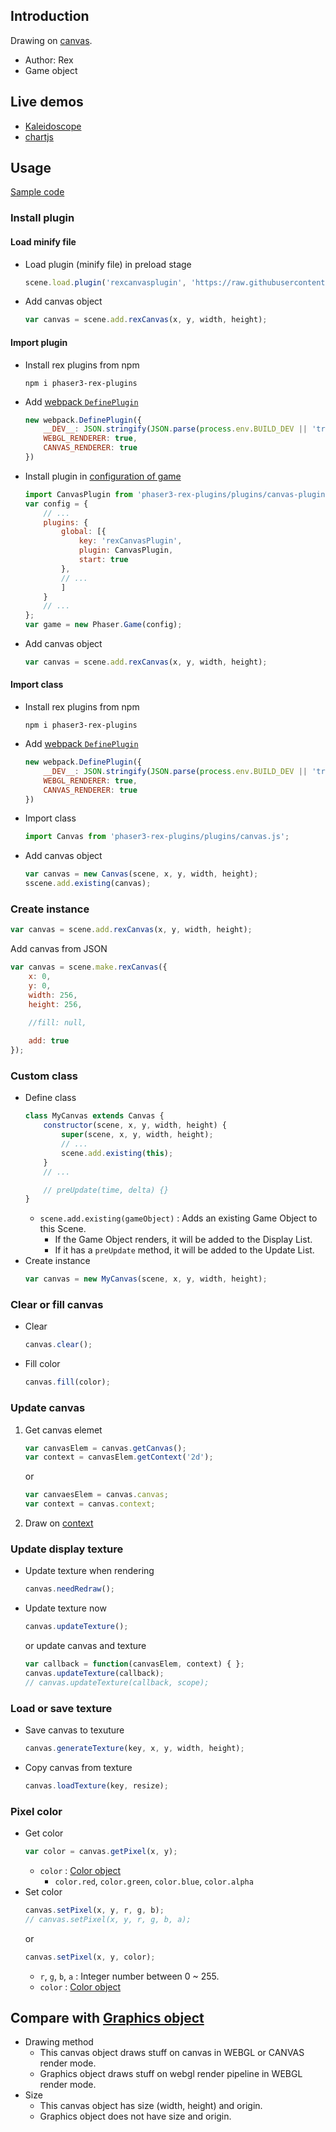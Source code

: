 ## Introduction

Drawing on [canvas](https://www.w3schools.com/html/html5_canvas.asp).

- Author: Rex
- Game object

## Live demos

- [Kaleidoscope](https://codepen.io/rexrainbow/pen/RdzvVj)
- [chartjs](https://codepen.io/rexrainbow/pen/LmYpjE)

## Usage

[Sample code](https://github.com/rexrainbow/phaser3-rex-notes/tree/master/examples/canvas)

### Install plugin

#### Load minify file

- Load plugin (minify file) in preload stage
    ```javascript
    scene.load.plugin('rexcanvasplugin', 'https://raw.githubusercontent.com/rexrainbow/phaser3-rex-notes/master/dist/rexcanvasplugin.min.js', true);
    ```
- Add canvas object
    ```javascript
    var canvas = scene.add.rexCanvas(x, y, width, height);
    ```

#### Import plugin

- Install rex plugins from npm
    ```
    npm i phaser3-rex-plugins
    ```
- Add [webpack `DefinePlugin`](https://github.com/rexrainbow/phaser3-rex-notes/blob/master/webpack.plugins.config.js#L43-L47)
    ```javascript
    new webpack.DefinePlugin({
        __DEV__: JSON.stringify(JSON.parse(process.env.BUILD_DEV || 'true')),
        WEBGL_RENDERER: true,
        CANVAS_RENDERER: true
    })   
    ```
- Install plugin in [configuration of game](game.md#configuration)
    ```javascript
    import CanvasPlugin from 'phaser3-rex-plugins/plugins/canvas-plugin.js';
    var config = {
        // ...
        plugins: {
            global: [{
                key: 'rexCanvasPlugin',
                plugin: CanvasPlugin,
                start: true
            },
            // ...
            ]
        }
        // ...
    };
    var game = new Phaser.Game(config);
    ```
- Add canvas object
    ```javascript
    var canvas = scene.add.rexCanvas(x, y, width, height);
    ```

#### Import class

- Install rex plugins from npm
    ```
    npm i phaser3-rex-plugins
    ```
- Add [webpack `DefinePlugin`](https://github.com/rexrainbow/phaser3-rex-notes/blob/master/webpack.plugins.config.js#L43-L47)
    ```javascript
    new webpack.DefinePlugin({
        __DEV__: JSON.stringify(JSON.parse(process.env.BUILD_DEV || 'true')),
        WEBGL_RENDERER: true,
        CANVAS_RENDERER: true
    })   
    ```
- Import class
    ```javascript
    import Canvas from 'phaser3-rex-plugins/plugins/canvas.js';
    ```
- Add canvas object
    ```javascript    
    var canvas = new Canvas(scene, x, y, width, height);
    sscene.add.existing(canvas);
    ```

### Create instance

```javascript
var canvas = scene.add.rexCanvas(x, y, width, height);
```

Add canvas from JSON

```javascript
var canvas = scene.make.rexCanvas({
    x: 0,
    y: 0,
    width: 256,
    height: 256,

    //fill: null,
    
    add: true
});
```

### Custom class

- Define class
    ```javascript
    class MyCanvas extends Canvas {
        constructor(scene, x, y, width, height) {
            super(scene, x, y, width, height);
            // ...
            scene.add.existing(this);
        }
        // ...

        // preUpdate(time, delta) {}
    }
    ```
    - `scene.add.existing(gameObject)` : Adds an existing Game Object to this Scene.
        - If the Game Object renders, it will be added to the Display List.
        - If it has a `preUpdate` method, it will be added to the Update List.
- Create instance
    ```javascript
    var canvas = new MyCanvas(scene, x, y, width, height);
    ```

### Clear or fill canvas

- Clear
    ```javascript
    canvas.clear();
    ```
- Fill color
    ```javascript
    canvas.fill(color);
    ```

### Update canvas

1. Get canvas elemet
    ```javascript
    var canvasElem = canvas.getCanvas();
    var context = canvasElem.getContext('2d');
    ```
    or
    ```javascript
    var canvaesElem = canvas.canvas;
    var context = canvas.context;
    ```
1. Draw on [context](https://www.w3schools.com/html/html5_canvas.asp)

### Update display texture

- Update texture when rendering
    ```javascript
    canvas.needRedraw();
    ```
- Update texture now
    ```javascript
    canvas.updateTexture();
    ```
    or update canvas and texture
    ```javascript
    var callback = function(canvasElem, context) { };
    canvas.updateTexture(callback);
    // canvas.updateTexture(callback, scope);
    ```

### Load or save texture

- Save canvas to texuture
    ```javascript
    canvas.generateTexture(key, x, y, width, height);
    ```
- Copy canvas from texture
    ```javascript
    canvas.loadTexture(key, resize);
    ```

### Pixel color

- Get color
    ```javascript
    var color = canvas.getPixel(x, y);
    ```
    - `color` : [Color object](color.md)
        - `color.red`, `color.green`, `color.blue`, `color.alpha`
- Set color
    ```javascript
    canvas.setPixel(x, y, r, g, b);
    // canvas.setPixel(x, y, r, g, b, a);
    ```
    or
    ```javascript
    canvas.setPixel(x, y, color);
    ```
    - `r`, `g`, `b`, `a` : Integer number between 0 ~ 255.
    - `color` : [Color object](color.md)

## Compare with [Graphics object](graphics.md)

 - Drawing method
    - This canvas object draws stuff on canvas in WEBGL or CANVAS render mode.  
    - Graphics object draws stuff on webgl render pipeline in WEBGL render mode.
- Size
    - This canvas object has size (width, height) and origin.  
    - Graphics object does not have size and origin.